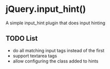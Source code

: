 jQuery.input_hint()
===================
A simple input_hint plugin that does input hinting


TODO List
---------
 * do all matching input tags instead of the first
 * support textarea tags
 * allow configuring the class added to hints

